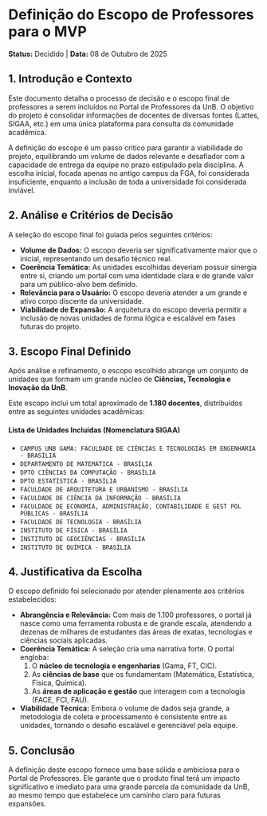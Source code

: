 # Definição do Escopo de Professores para o MVP

**Status:** Decidido | **Data:** 08 de Outubro de 2025

## 1. Introdução e Contexto

Este documento detalha o processo de decisão e o escopo final de professores a serem incluídos no Portal de Professores da UnB. O objetivo do projeto é consolidar informações de docentes de diversas fontes (Lattes, SIGAA, etc.) em uma única plataforma para consulta da comunidade acadêmica.

A definição do escopo é um passo crítico para garantir a viabilidade do projeto, equilibrando um volume de dados relevante e desafiador com a capacidade de entrega da equipe no prazo estipulado pela disciplina. A escolha inicial, focada apenas no antigo campus da FGA, foi considerada insuficiente, enquanto a inclusão de toda a universidade foi considerada inviável.

## 2. Análise e Critérios de Decisão

A seleção do escopo final foi guiada pelos seguintes critérios:

* **Volume de Dados:** O escopo deveria ser significativamente maior que o inicial, representando um desafio técnico real.
* **Coerência Temática:** As unidades escolhidas deveriam possuir sinergia entre si, criando um portal com uma identidade clara e de grande valor para um público-alvo bem definido.
* **Relevância para o Usuário:** O escopo deveria atender a um grande e ativo corpo discente da universidade.
* **Viabilidade de Expansão:** A arquitetura do escopo deveria permitir a inclusão de novas unidades de forma lógica e escalável em fases futuras do projeto.

## 3. Escopo Final Definido

Após análise e refinamento, o escopo escolhido abrange um conjunto de unidades que formam um grande núcleo de **Ciências, Tecnologia e Inovação da UnB**.

Este escopo inclui um total aproximado de **1.180 docentes**, distribuídos entre as seguintes unidades acadêmicas:

#### Lista de Unidades Incluídas (Nomenclatura SIGAA)

* `CAMPUS UNB GAMA: FACULDADE DE CIÊNCIAS E TECNOLOGIAS EM ENGENHARIA - BRASÍLIA`
* `DEPARTAMENTO DE MATEMÁTICA - BRASÍLIA`
* `DPTO CIÊNCIAS DA COMPUTAÇÃO - BRASÍLIA`
* `DPTO ESTATÍSTICA - BRASÍLIA`
* `FACULDADE DE ARQUITETURA E URBANISMO - BRASÍLIA`
* `FACULDADE DE CIÊNCIA DA INFORMAÇÃO - BRASÍLIA`
* `FACULDADE DE ECONOMIA, ADMINISTRAÇÃO, CONTABILIDADE E GEST POL PÚBLICAS - BRASÍLIA`
* `FACULDADE DE TECNOLOGIA - BRASÍLIA`
* `INSTITUTO DE FÍSICA - BRASÍLIA`
* `INSTITUTO DE GEOCIÊNCIAS - BRASÍLIA`
* `INSTITUTO DE QUÍMICA - BRASÍLIA`

## 4. Justificativa da Escolha

O escopo definido foi selecionado por atender plenamente aos critérios estabelecidos:

* **Abrangência e Relevância:** Com mais de 1.100 professores, o portal já nasce como uma ferramenta robusta e de grande escala, atendendo a dezenas de milhares de estudantes das áreas de exatas, tecnologias e ciências sociais aplicadas.
* **Coerência Temática:** A seleção cria uma narrativa forte. O portal engloba:
    1.  O **núcleo de tecnologia e engenharias** (Gama, FT, CIC).
    2.  As **ciências de base** que os fundamentam (Matemática, Estatística, Física, Química).
    3.  As **áreas de aplicação e gestão** que interagem com a tecnologia (FACE, FCI, FAU).
* **Viabilidade Técnica:** Embora o volume de dados seja grande, a metodologia de coleta e processamento é consistente entre as unidades, tornando o desafio escalável e gerenciável pela equipe.

## 5. Conclusão

A definição deste escopo fornece uma base sólida e ambiciosa para o Portal de Professores. Ele garante que o produto final terá um impacto significativo e imediato para uma grande parcela da comunidade da UnB, ao mesmo tempo que estabelece um caminho claro para futuras expansões.
